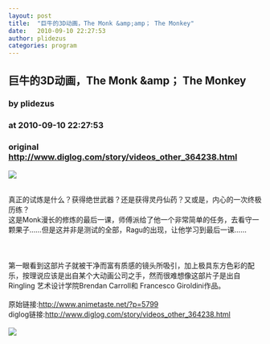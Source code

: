 ```yaml
---
layout: post
title:  "巨牛的3D动画，The Monk &amp;amp； The Monkey"
date:   2010-09-10 22:27:53
author: plidezus
categories: program
---
```


## 巨牛的3D动画，The Monk &amp;amp； The Monkey
### by plidezus
### at 2010-09-10 22:27:53
### original <http://www.diglog.com/story/videos_other_364238.html>

<p><a href="http://www.diglog.com/story/videos_other_364238.html"><img border="0" src="http://img.diglog.com/img/2010/9/middle_08ead51bf1234f3a8ae8ba5e96b2eac8.jpg"></a></p><br>真正的试炼是什么？获得绝世武器？还是获得灵丹仙药？又或是，内心的一次终极历练？<br>这是Monk漫长的修炼的最后一课，师傅派给了他一个非常简单的任务，去看守一颗果子……但是这并非是测试的全部，Ragu的出现，让他学习到最后一课……<br><br><br><br>第一眼看到这部片子就被干净而富有质感的镜头所吸引，加上极具东方色彩的配乐，按理说应该是出自某个大动画公司之手，然而很难想像这部片子是出自Ringling 艺术设计学院Brendan Carroll和 Francesco Giroldini作品。<br><br>原始链接:<a href="http://www.animetaste.net/?p=5799">http://www.animetaste.net/?p=5799</a><br>diglog链接:<a href="http://www.diglog.com/story/videos_other_364238.html">http://www.diglog.com/story/videos_other_364238.html</a> <br><br><a href="http://www.vancl.com/WebSource/WebSource.aspx?source=cacard&amp;url=http://www.vancl.com/"><img src="http://union.vancl.com/adpic.aspx?w=300&amp;h=250" border="0"></a>